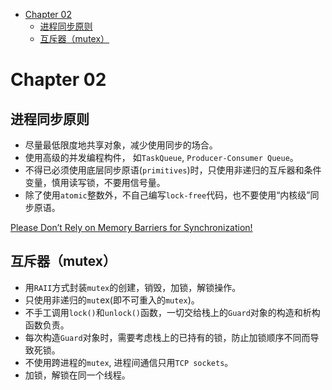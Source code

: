 - [Chapter 02](#chapter-02)
  - [进程同步原则](#进程同步原则)
  - [互斥器（mutex）](#互斥器mutex)

# Chapter 02

## 进程同步原则

- 尽量最低限度地共享对象，减少使用同步的场合。
- 使用高级的并发编程构件， 如`TaskQueue`, `Producer-Consumer Queue`。
- 不得已必须使用底层同步原语(`primitives`)时，只使用非递归的互斥器和条件变量，慎用读写锁，不要用信号量。
- 除了使用`atomic`整数外，不自己编写`lock-free`代码，也不要使用“内核级”同步原语。

[Please Don’t Rely on Memory Barriers for Synchronization!](https://www.thinkingparallel.com/2007/02/19/please-dont-rely-on-memory-barriers-for-synchronization/)


## 互斥器（mutex）

- 用`RAII`方式封装`mutex`的创建，销毁，加锁，解锁操作。
- 只使用非递归的`mut`ex(即不可重入的`mutex`)。
- 不手工调用`lock()`和`unlock()`函数，一切交给栈上的`Guard`对象的构造和析构函数负责。
- 每次构造`Guard`对象时，需要考虑栈上的已持有的锁，防止加锁顺序不同而导致死锁。
- 不使用跨进程的`mutex`, 进程间通信只用`TCP sockets`。
- 加锁，解锁在同一个线程。




  
